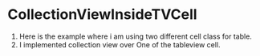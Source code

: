 # CollectionViewInsideTVCell

1. Here is the example where i am using two different cell class for table.
2. I implemented collection view over One of the tableview cell. 
